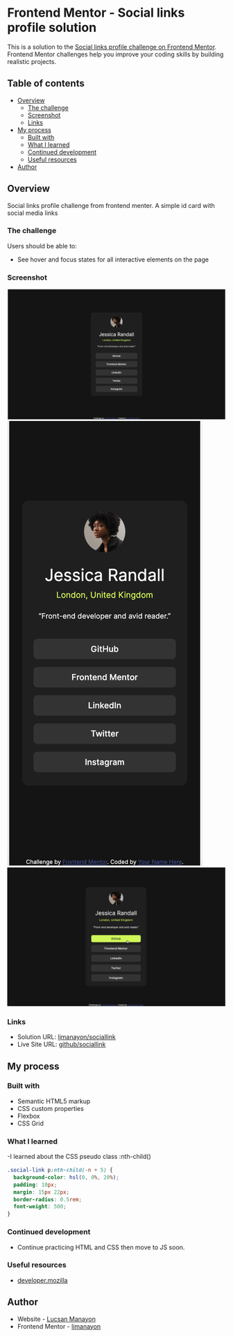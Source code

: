 # Frontend Mentor - Social links profile solution

This is a solution to the [Social links profile challenge on Frontend Mentor](https://www.frontendmentor.io/challenges/social-links-profile-UG32l9m6dQ). Frontend Mentor challenges help you improve your coding skills by building realistic projects.

## Table of contents

- [Overview](#overview)
  - [The challenge](#the-challenge)
  - [Screenshot](#screenshot)
  - [Links](#links)
- [My process](#my-process)
  - [Built with](#built-with)
  - [What I learned](#what-i-learned)
  - [Continued development](#continued-development)
  - [Useful resources](#useful-resources)
- [Author](#author)

## Overview

Social links profile challenge from frontend menter.
A simple id card with social media links

### The challenge

Users should be able to:

- See hover and focus states for all interactive elements on the page

### Screenshot

![Desktop](/screenshots/desktop.png)
![Mobile](/screenshots/mobile.png)
![Active](/screenshots/active.png)

### Links

- Solution URL: [ljmanayon/sociallink](https://github.com/ljmanayon/sociallink)
- Live Site URL: [github/sociallink](https://ljmanayon.github.io/sociallink/)

## My process

### Built with

- Semantic HTML5 markup
- CSS custom properties
- Flexbox
- CSS Grid

### What I learned

-I learned about the CSS pseudo class :nth-child()

```css
.social-link p:nth-child(-n + 5) {
  background-color: hsl(0, 0%, 20%);
  padding: 10px;
  margin: 15px 22px;
  border-radius: 0.5rem;
  font-weight: 500;
}
```

### Continued development

- Continue practicing HTML and CSS then move to JS soon.

### Useful resources

- [developer.mozilla](https://developer.mozilla.org/en-US/)

## Author

- Website - [Lucsan Manayon](https://github.com/ljmanayon)
- Frontend Mentor - [ljmanayon](https://www.frontendmentor.io/profile/ljmanayon)
